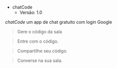 * chatCode 
  * Versão: 1.0

*chatCode* um app de chat gratuito com login Google 
> Gere o código da sala

> Entre com o código.

> Compartilhe seu código.

> Converse na sua sala.
